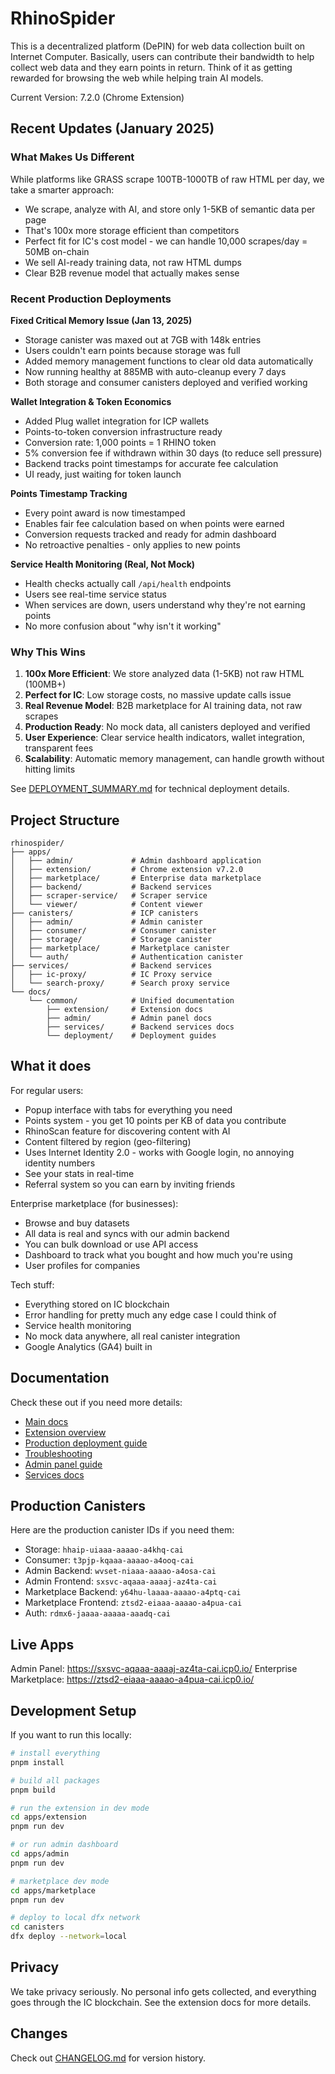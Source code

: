 # RhinoSpider

This is a decentralized platform (DePIN) for web data collection built on Internet Computer. Basically, users can contribute their bandwidth to help collect web data and they earn points in return. Think of it as getting rewarded for browsing the web while helping train AI models.

Current Version: 7.2.0 (Chrome Extension)

## Recent Updates (January 2025)

### What Makes Us Different

While platforms like GRASS scrape 100TB-1000TB of raw HTML per day, we take a smarter approach:
- We scrape, analyze with AI, and store only 1-5KB of semantic data per page
- That's 100x more storage efficient than competitors
- Perfect fit for IC's cost model - we can handle 10,000 scrapes/day = 50MB on-chain
- We sell AI-ready training data, not raw HTML dumps
- Clear B2B revenue model that actually makes sense

### Recent Production Deployments

**Fixed Critical Memory Issue (Jan 13, 2025)**
- Storage canister was maxed out at 7GB with 148k entries
- Users couldn't earn points because storage was full
- Added memory management functions to clear old data automatically
- Now running healthy at 885MB with auto-cleanup every 7 days
- Both storage and consumer canisters deployed and verified working

**Wallet Integration & Token Economics**
- Added Plug wallet integration for ICP wallets
- Points-to-token conversion infrastructure ready
- Conversion rate: 1,000 points = 1 RHINO token
- 5% conversion fee if withdrawn within 30 days (to reduce sell pressure)
- Backend tracks point timestamps for accurate fee calculation
- UI ready, just waiting for token launch

**Points Timestamp Tracking**
- Every point award is now timestamped
- Enables fair fee calculation based on when points were earned
- Conversion requests tracked and ready for admin dashboard
- No retroactive penalties - only applies to new points

**Service Health Monitoring (Real, Not Mock)**
- Health checks actually call `/api/health` endpoints
- Users see real-time service status
- When services are down, users understand why they're not earning points
- No more confusion about "why isn't it working"

### Why This Wins

1. **100x More Efficient**: We store analyzed data (1-5KB) not raw HTML (100MB+)
2. **Perfect for IC**: Low storage costs, no massive update calls issue
3. **Real Revenue Model**: B2B marketplace for AI training data, not raw scrapes
4. **Production Ready**: No mock data, all canisters deployed and verified
5. **User Experience**: Clear service health indicators, wallet integration, transparent fees
6. **Scalability**: Automatic memory management, can handle growth without hitting limits

See [DEPLOYMENT_SUMMARY.md](DEPLOYMENT_SUMMARY.md) for technical deployment details.

## Project Structure

```
rhinospider/
├── apps/
│   ├── admin/             # Admin dashboard application
│   ├── extension/         # Chrome extension v7.2.0
│   ├── marketplace/       # Enterprise data marketplace
│   ├── backend/           # Backend services
│   ├── scraper-service/   # Scraper service
│   └── viewer/            # Content viewer
├── canisters/             # ICP canisters
│   ├── admin/             # Admin canister
│   ├── consumer/          # Consumer canister
│   ├── storage/           # Storage canister
│   ├── marketplace/       # Marketplace canister
│   └── auth/              # Authentication canister
├── services/              # Backend services
│   ├── ic-proxy/          # IC Proxy service
│   └── search-proxy/      # Search proxy service
└── docs/
    └── common/            # Unified documentation
        ├── extension/     # Extension docs
        ├── admin/         # Admin panel docs
        ├── services/      # Backend services docs
        └── deployment/    # Deployment guides
```

## What it does

For regular users:
- Popup interface with tabs for everything you need
- Points system - you get 10 points per KB of data you contribute
- RhinoScan feature for discovering content with AI
- Content filtered by region (geo-filtering)
- Uses Internet Identity 2.0 - works with Google login, no annoying identity numbers
- See your stats in real-time
- Referral system so you can earn by inviting friends

Enterprise marketplace (for businesses):
- Browse and buy datasets
- All data is real and syncs with our admin backend
- You can bulk download or use API access
- Dashboard to track what you bought and how much you're using
- User profiles for companies

Tech stuff:
- Everything stored on IC blockchain
- Error handling for pretty much any edge case I could think of
- Service health monitoring
- No mock data anywhere, all real canister integration
- Google Analytics (GA4) built in

## Documentation

Check these out if you need more details:
- [Main docs](./docs/common/README.md)
- [Extension overview](./docs/common/extension/overview.md)
- [Production deployment guide](./docs/common/deployment/production.md)
- [Troubleshooting](./docs/common/deployment/troubleshooting.md)
- [Admin panel guide](./docs/common/admin/overview.md)
- [Services docs](./docs/common/services/overview.md)

## Production Canisters

Here are the production canister IDs if you need them:
- Storage: `hhaip-uiaaa-aaaao-a4khq-cai`
- Consumer: `t3pjp-kqaaa-aaaao-a4ooq-cai`
- Admin Backend: `wvset-niaaa-aaaao-a4osa-cai`
- Admin Frontend: `sxsvc-aqaaa-aaaaj-az4ta-cai`
- Marketplace Backend: `y64hu-laaaa-aaaao-a4ptq-cai`
- Marketplace Frontend: `ztsd2-eiaaa-aaaao-a4pua-cai`
- Auth: `rdmx6-jaaaa-aaaaa-aaadq-cai`

## Live Apps

Admin Panel: https://sxsvc-aqaaa-aaaaj-az4ta-cai.icp0.io/
Enterprise Marketplace: https://ztsd2-eiaaa-aaaao-a4pua-cai.icp0.io/

## Development Setup

If you want to run this locally:

```bash
# install everything
pnpm install

# build all packages
pnpm build

# run the extension in dev mode
cd apps/extension
pnpm run dev

# or run admin dashboard
cd apps/admin
pnpm run dev

# marketplace dev mode
cd apps/marketplace
pnpm run dev

# deploy to local dfx network
cd canisters
dfx deploy --network=local
```

## Privacy

We take privacy seriously. No personal info gets collected, and everything goes through the IC blockchain. See the extension docs for more details.

## Changes

Check out [CHANGELOG.md](CHANGELOG.md) for version history.
